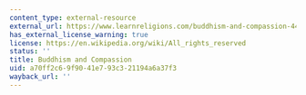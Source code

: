 ```yaml
---
content_type: external-resource
external_url: https://www.learnreligions.com/buddhism-and-compassion-449719
has_external_license_warning: true
license: https://en.wikipedia.org/wiki/All_rights_reserved
status: ''
title: Buddhism and Compassion
uid: a70ff2c6-9f90-41e7-93c3-21194a6a37f3
wayback_url: ''
---
```


